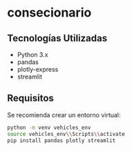 # consecionario
## Tecnologías Utilizadas

- Python 3.x
- pandas
- plotly-express
- streamlit

## Requisitos

Se recomienda crear un entorno virtual:

```bash
python -m venv vehicles_env
source vehicles_env\\Scripts\\activate
pip install pandas plotly streamlit
